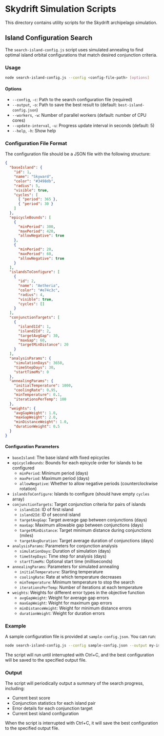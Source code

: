 # Skydrift Simulation Scripts

This directory contains utility scripts for the Skydrift archipelago simulation.

## Island Configuration Search

The `search-island-config.js` script uses simulated annealing to find optimal island orbital configurations that match desired conjunction criteria.

### Usage

```bash
node search-island-config.js --config <config-file-path> [options]
```

#### Options

- `--config`, `-c`: Path to the search configuration file (required)
- `--output`, `-o`: Path to save the best result to (default: `best-island-config.json`)
- `--workers`, `-w`: Number of parallel workers (default: number of CPU cores)
- `--update-interval`, `-u`: Progress update interval in seconds (default: 5)
- `--help`, `-h`: Show help

### Configuration File Format

The configuration file should be a JSON file with the following structure:

```json
{
  "baseIsland": {
    "id": 1,
    "name": "Skyward",
    "color": "#3498db",
    "radius": 5,
    "visible": true,
    "cycles": [
      { "period": 365 },
      { "period": 30 }
    ]
  },
  "epicycleBounds": [
    {
      "minPeriod": 300,
      "maxPeriod": 420,
      "allowNegative": true
    },
    {
      "minPeriod": 20,
      "maxPeriod": 60,
      "allowNegative": true
    }
  ],
  "islandsToConfigure": [
    {
      "id": 2,
      "name": "Aetheria",
      "color": "#e74c3c",
      "radius": 4,
      "visible": true,
      "cycles": []
    }
  ],
  "conjunctionTargets": [
    {
      "island1Id": 1,
      "island2Id": 2,
      "targetAvgGap": 30,
      "maxGap": 60,
      "targetMinDistance": 20
    }
  ],
  "analysisParams": {
    "simulationDays": 3650,
    "timeStepDays": 30,
    "startTimeMs": 0
  },
  "annealingParams": {
    "initialTemperature": 1000,
    "coolingRate": 0.95,
    "minTemperature": 0.1,
    "iterationsPerTemp": 100
  },
  "weights": {
    "avgGapWeight": 1.0,
    "maxGapWeight": 2.0,
    "minDistanceWeight": 1.0,
    "durationWeight": 0.5
  }
}
```

#### Configuration Parameters

- `baseIsland`: The base island with fixed epicycles
- `epicycleBounds`: Bounds for each epicycle order for islands to be configured
  - `minPeriod`: Minimum period (days)
  - `maxPeriod`: Maximum period (days)
  - `allowNegative`: Whether to allow negative periods (counterclockwise rotation)
- `islandsToConfigure`: Islands to configure (should have empty `cycles` array)
- `conjunctionTargets`: Target conjunction criteria for pairs of islands
  - `island1Id`: ID of first island
  - `island2Id`: ID of second island
  - `targetAvgGap`: Target average gap between conjunctions (days)
  - `maxGap`: Maximum allowable gap between conjunctions (days)
  - `targetMinDistance`: Target minimum distance during conjunctions (miles)
  - `targetAvgDuration`: Target average duration of conjunctions (days)
- `analysisParams`: Parameters for conjunction analysis
  - `simulationDays`: Duration of simulation (days)
  - `timeStepDays`: Time step for analysis (days)
  - `startTimeMs`: Optional start time (milliseconds)
- `annealingParams`: Parameters for simulated annealing
  - `initialTemperature`: Starting temperature
  - `coolingRate`: Rate at which temperature decreases
  - `minTemperature`: Minimum temperature to stop the search
  - `iterationsPerTemp`: Number of iterations at each temperature
- `weights`: Weights for different error types in the objective function
  - `avgGapWeight`: Weight for average gap errors
  - `maxGapWeight`: Weight for maximum gap errors
  - `minDistanceWeight`: Weight for minimum distance errors
  - `durationWeight`: Weight for duration errors

### Example

A sample configuration file is provided at `sample-config.json`. You can run:

```bash
node search-island-config.js --config sample-config.json --output my-island-config.json
```

The script will run until interrupted with Ctrl+C, and the best configuration will be saved to the specified output file.

### Output

The script will periodically output a summary of the search progress, including:
- Current best score
- Conjunction statistics for each island pair
- Error details for each conjunction target
- Current best island configuration

When the script is interrupted with Ctrl+C, it will save the best configuration to the specified output file. 